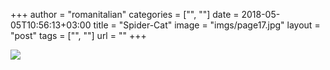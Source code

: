 +++
author = "romanitalian"
categories = ["", ""]
date = 2018-05-05T10:56:13+03:00
title = "Spider-Cat"
image = "imgs/page17.jpg"
layout = "post"
tags = ["", ""]
url = ""
+++

<img src="/imgs/page17.jpg">

